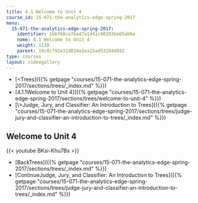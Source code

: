 ```yaml
---
title: 4.1 Welcome to Unit 4
course_id: 15-071-the-analytics-edge-spring-2017
menu:
  15-071-the-analytics-edge-spring-2017:
    identifier: 1bbf68ce76a47a1d41c90293ba65ab6e
    name: 4.1 Welcome to Unit 4
    weight: 1130
    parent: 19c8cf92e31d034a1ea15ad53194d892
type: courses
layout: videogallery
---
```

*   [<Trees]({{% getpage "courses/15-071-the-analytics-edge-spring-2017/sections/trees/_index.md" %}})
*   [4.1.1Welcome to Unit 4]({{% getpage "courses/15-071-the-analytics-edge-spring-2017/sections/trees/welcome-to-unit-4" %}})
*   [\\>Judge, Jury, and Classifier: An Introduction to Trees]({{% getpage "courses/15-071-the-analytics-edge-spring-2017/sections/trees/judge-jury-and-classifier-an-introduction-to-trees/_index.md" %}})

Welcome to Unit 4
-----------------

{{< youtube BKsi-Khu7Bs >}}

*   [BackTrees]({{% getpage "courses/15-071-the-analytics-edge-spring-2017/sections/trees/_index.md" %}})
*   [ContinueJudge, Jury, and Classifier: An Introduction to Trees]({{% getpage "courses/15-071-the-analytics-edge-spring-2017/sections/trees/judge-jury-and-classifier-an-introduction-to-trees/_index.md" %}})